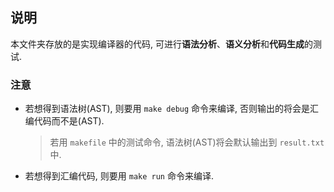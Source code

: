## 说明

本文件夹存放的是实现编译器的代码, 可进行**语法分析**、**语义分析**和**代码生成**的测试. 

### 注意
- 若想得到语法树(AST), 则要用 `make debug` 命令来编译, 否则输出的将会是汇编代码而不是(AST). 
  > 若用 `makefile` 中的测试命令, 语法树(AST)将会默认输出到 `result.txt` 中.
- 若想得到汇编代码, 则要用 `make run` 命令来编译. 

